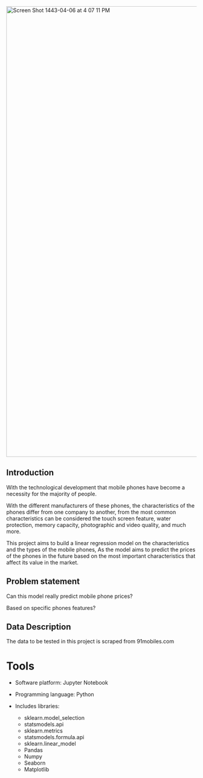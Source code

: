 <img width="1189" alt="Screen Shot 1443-04-06 at 4 07 11 PM" src="https://user-images.githubusercontent.com/90555069/141303404-4da9a647-c5a9-49a4-b7df-4d19939443e4.png">


## Introduction

With	the	technological	development	that	mobile	phones	have	become	a	
necessity	for	the	majority	of	people.

With	the	different	manufacturers	of	these	phones,	the	characteristics	of	the	
phones	differ	from	one	company	to	another,	from	the	most	common	
characteristics	can	be	considered	the	touch	screen	feature,	water	protection,	
memory	capacity,	photographic	and	video	quality,	and	much	more.

This	project	aims	to	build	a	linear	regression	model	on	the	characteristics
and	the	types	of	the	mobile	phones,	As	the	model	aims	to	predict	the	prices	
of the phones	in	the	future	based	on	the	most	important	characteristics	that	
affect	its	value	in	the	market.

## Problem statement

Can this	model	really	predict	mobile	phone	prices?

Based	on	specific	phones	features?

## Data Description

The data to be tested in this project is scraped from 91mobiles.com

# Tools

- Software platform: Jupyter Notebook


- Programming language: Python
- Includes libraries:
    - sklearn.model_selection
    - statsmodels.api
    - sklearn.metrics
    - statsmodels.formula.api
    - sklearn.linear_model
    - Pandas
    - Numpy
    - Seaborn
    - Matplotlib
